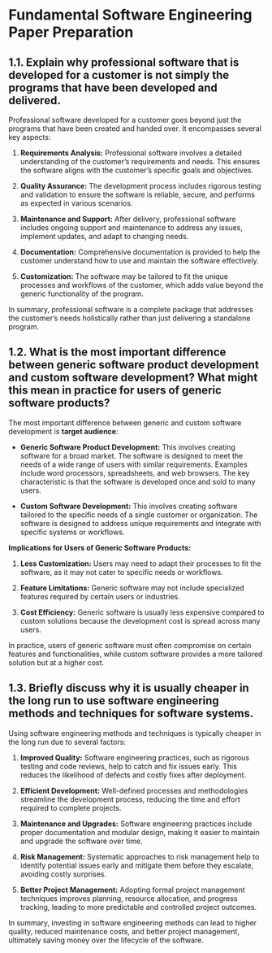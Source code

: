 # Fundamental Software Engineering Paper Preparation

## 1.1. Explain why professional software that is developed for a customer is not simply the programs that have been developed and delivered.

Professional software developed for a customer goes beyond just the programs that have been created and handed over. It encompasses several key aspects:

1. **Requirements Analysis:** Professional software involves a detailed understanding of the customer’s requirements and needs. This ensures the software aligns with the customer’s specific goals and objectives.

2. **Quality Assurance:** The development process includes rigorous testing and validation to ensure the software is reliable, secure, and performs as expected in various scenarios.

3. **Maintenance and Support:** After delivery, professional software includes ongoing support and maintenance to address any issues, implement updates, and adapt to changing needs.

4. **Documentation:** Comprehensive documentation is provided to help the customer understand how to use and maintain the software effectively.

5. **Customization:** The software may be tailored to fit the unique processes and workflows of the customer, which adds value beyond the generic functionality of the program.

In summary, professional software is a complete package that addresses the customer’s needs holistically rather than just delivering a standalone program.

## 1.2. What is the most important difference between generic software product development and custom software development? What might this mean in practice for users of generic software products?

The most important difference between generic and custom software development is **target audience**:

- **Generic Software Product Development:** This involves creating software for a broad market. The software is designed to meet the needs of a wide range of users with similar requirements. Examples include word processors, spreadsheets, and web browsers. The key characteristic is that the software is developed once and sold to many users.

- **Custom Software Development:** This involves creating software tailored to the specific needs of a single customer or organization. The software is designed to address unique requirements and integrate with specific systems or workflows.

**Implications for Users of Generic Software Products:**

1. **Less Customization:** Users may need to adapt their processes to fit the software, as it may not cater to specific needs or workflows.

2. **Feature Limitations:** Generic software may not include specialized features required by certain users or industries.

3. **Cost Efficiency:** Generic software is usually less expensive compared to custom solutions because the development cost is spread across many users.

In practice, users of generic software must often compromise on certain features and functionalities, while custom software provides a more tailored solution but at a higher cost.

## 1.3. Briefly discuss why it is usually cheaper in the long run to use software engineering methods and techniques for software systems.

Using software engineering methods and techniques is typically cheaper in the long run due to several factors:

1. **Improved Quality:** Software engineering practices, such as rigorous testing and code reviews, help to catch and fix issues early. This reduces the likelihood of defects and costly fixes after deployment.

2. **Efficient Development:** Well-defined processes and methodologies streamline the development process, reducing the time and effort required to complete projects.

3. **Maintenance and Upgrades:** Software engineering practices include proper documentation and modular design, making it easier to maintain and upgrade the software over time.

4. **Risk Management:** Systematic approaches to risk management help to identify potential issues early and mitigate them before they escalate, avoiding costly surprises.

5. **Better Project Management:** Adopting formal project management techniques improves planning, resource allocation, and progress tracking, leading to more predictable and controlled project outcomes.

In summary, investing in software engineering methods can lead to higher quality, reduced maintenance costs, and better project management, ultimately saving money over the lifecycle of the software.
